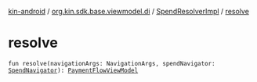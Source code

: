 [kin-android](../../index.md) / [org.kin.sdk.base.viewmodel.di](../index.md) / [SpendResolverImpl](index.md) / [resolve](./resolve.md)

# resolve

`fun resolve(navigationArgs: NavigationArgs, spendNavigator: `[`SpendNavigator`](../../org.kin.base.viewmodel.tools/-spend-navigator/index.md)`): `[`PaymentFlowViewModel`](../../org.kin.base.viewmodel/-payment-flow-view-model/index.md)